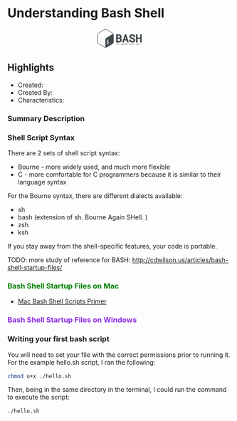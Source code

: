 # Understanding Bash Shell

<p align="center">
  <img src="assets/logo.png" alt="c#" width="100"/>
</p>

## Highlights

- Created:
- Created By:
- Characteristics:

### Summary Description

### Shell Script Syntax

There are 2 sets of shell script syntax:

- Bourne - more widely used, and much more flexible
- C - more comfortable for C programmers because it is similar to their language syntax

For the Bourne syntax, there are different dialects available:

- sh
- bash (extension of sh. Bourne Again SHell. )
- zsh
- ksh

If you stay away from the shell-specific features, your code is portable.

TODO: more study of reference for BASH: http://cdwilson.us/articles/bash-shell-startup-files/

### <span style="color:green">Bash Shell Startup Files on Mac</span>

- [Mac Bash Shell Scripts Primer](https://developer.apple.com/library/archive/documentation/OpenSource/Conceptual/ShellScripting/shell_scripts/shell_scripts.html#//apple_ref/doc/uid/TP40004268-CH237-SW3)

### <span style="color:#8f30e3">Bash Shell Startup Files on Windows</span>

### Writing your first bash script

You will need to set your file with the correct permissions prior to running it. For the example hello.sh script, I ran the following:

```Bash
chmod u+x ./hello.sh
```

Then, being in the same directory in the terminal, I could run the command to execute the script:

```Bash
./hello.sh
```
